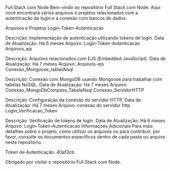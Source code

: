 Full Stack com Node
Bem-vindo ao repositório Full Stack com Node. Aqui você encontrará vários arquivos e projetos relacionados com a autenticação de login e a conexão com bancos de dados.

Arquivos e Projetos
Login-Token-Autenticacao

Descrição: Implementação de autenticação utilizando tokens de login.
Data de Atualização: Há 6 meses
Arquivo: Login-Token-Autenticacao
Arquivos_ejs

Descrição: Arquivos relacionados com EJS (Embedded JavaScript).
Data de Atualização: Há 7 meses
Arquivo: Arquivos-ejs
Conexao_Mongoose_tablasNsql

Descrição: Conexão com MongoDB usando Mongoose para trabalhar com tabelas NoSQL.
Data de Atualização: Há 7 meses
Arquivo: Conexao_MongoDbCompass_TabelaNsql
Conexao_ServidorHTTP

Descrição: Configuração da conexão do servidor HTTP.
Data de Atualização: Há 7 meses
Arquivo: conexao do servidor http
Login_Verificacao_Token

Descrição: Verificação de tokens de login.
Data de Atualização: Há 6 meses
Arquivo: Login-Token-Autenticacao
Informações Adicionais
Para mais detalhes sobre o projeto, como utilizar os arquivos ou para contribuir, por favor, consulte os documentos específicos dentro de cada pasta ou arquivo neste repositório.

Token de Autenticação: 40af3cb

Obrigado por visitar o repositório Full Stack com Node.
